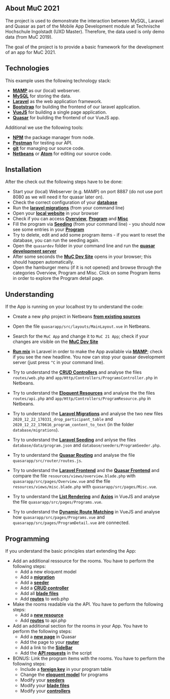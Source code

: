 ## About MuC 2021

The project is used to demonstrate the interaction between MySQL, Laravel and Quasar as part of the Mobile App Development module at Technische Hochschule Ingolstadt (UXD Master). Therefore, the data used is only demo data (from MuC 2019). 

The goal of the project is to provide a basic framework for the development of an app for MuC 2021.

## Technologies

This example uses the following technology stack:

- **[MAMP](https://eureka.ykyuen.info/2010/10/07/mamp-introduction/)** as our (local) webserver.
- **[MySQL](https://www.tutorialspoint.com/mysql/mysql-introduction.htm)** for storing the data.
- **[Laravel](https://laravel.com/docs/4.2/introduction)** as the web application framework.
- **[Bootstrap](https://getbootstrap.com/docs/4.0/getting-started/introduction/)** for building the frontend of our laravel application.
- **[VueJS](https://vuejs.org/v2/guide/)** for building a single page application.
- **[Quasar](https://quasar.dev/introduction-to-quasar)** for building the frontend of our VueJS app.

Additional we use the following tools:

- **[NPM](https://quasar.dev/introduction-to-quasar)** the package manager from node.
- **[Postman](https://learning.postman.com/docs/getting-started/introduction/)** for testing our API.
- **[git](https://eureka.ykyuen.info/2010/10/07/mamp-introduction/)** for managing our source code.
- **[Netbeans](https://netbeans.org/about/)** or **[Atom](https://flight-manual.atom.io/getting-started/sections/why-atom/)** for editing our source code.


## Installation

After the check out the following steps have to be done:

- Start your (local) Webserver (e.g. MAMP) on port 8887 (do not use port 8080 as we will need it for quasar later on).
- Check the correct configuration of your **[database](https://laravel.com/docs/4.2/database)**
- Run the **[laravel migrations](https://laravel.com/docs/8.x/migrations)** (from your command line)
- Open your **[local website](http://localhost:8887/overview)** in your browser
- Check if you can access **[Overview](http://localhost:8887/overview)**, **[Program](http://localhost:8887/programs)** and **[Misc](http://localhost:8887/misc)**
- Fill the program via **[Seeding](https://laravel.com/docs/8.x/seeding)** (from your command line) - you should now see some entries in your **[Program](http://localhost:8887/programs)**
- Try to delete, edit and add some program items - if you want to reset the database, you can run the seeding again.
- Open the `quasardev` folder in your command line and run the **[quasar development server](https://quasar.dev/quasar-cli/build-commands)**
- After some seconds the **[MuC Dev Site](http://localhost:8080/#/)**  opens in your browser; this should happen automatically.
- Open the hamburger menu (if it is not opened) and browse through the categories Overview, Program and Misc. Click on some Program items in order to explore the Program detail page.


## Understanding

If the App is running on your localhost try to understand the code:

- Create a new php project in Netbeans **[from existing sources](http://mauricemutetingundi.blogspot.com/2019/01/how-to-open-existing-php-project-in.html)**
- Open the file `quasarapp/src/layouts/MainLayout.vue` in Netbeans.
- Search for the `MuC App` and change it to `MuC 21 App`; check if your changes are visible on the **[MuC Dev Site](http://localhost:8080/#/)**
- **[Run mix](https://laravel.com/docs/8.x/mix)** in Laravel in order to make the App available via **[MAMP](http://localhost:8887/quasar)**; check if you see the new headline. You now can stop your quasar development server (just press `^C` in your command line).

- Try to understand the **[CRUD Controllers](https://laravel.com/docs/8.x/controllers)** and analyse the files `routes/web.php` and `app/Http/Controllers/ProgramsController.php` in Netbeans.
- Try to understand the **[Eloquent Resources](https://laravel.com/docs/8.x/eloquent-resources)** and analyse the the files `routes/api.php` and `app/Http/Controllers/ProgramResource.php` in Netbeans.
- Try to understand the **[Laravel Migrations](https://laravel.com/docs/8.x/migrations)** and analyse the two new files `2020_12_22_170331_drop_participant_table` and `2020_12_22_170616_program_content_to_text` (in the folder `database/migrations`).
- Try to understand the **[Laravel Seeding](https://laravel.com/docs/8.x/seeding)** and anlyse the files `database/data/program.json` and `database/seeders/ProgramSeeder.php`.
- Try to understand the **[Quasar Routing](https://quasar.dev/layout/routing-with-layouts-and-pages)** and analyse the file `quasarapp/src/router/routes.js`.

- Try to understand the **[Laravel Frontend](https://laravel.com/docs/8.x/blade)** and the **[Quasar Frontend](https://quasar.dev/layout/page)** and compare the file `resources/views/overview.blade.php` with `quasarapp/src/pages/Overview.vue` and the file `resources/views/misc.blade.php` with `quasarapp/src/pages/Misc.vue`.
- Try to understand the **[List Rendering](https://vuejs.org/v2/guide/list.html)** and **[Axios](https://vuejs.org/v2/cookbook/using-axios-to-consume-apis.html)** in VueJS and analyse the file `quasarapp/src/pages/Programs.vue`.
- Try to understand the **[Dynamic Route Matching](https://router.vuejs.org/guide/essentials/dynamic-matching.html#reacting-to-params-changes)** in VueJS and analyse how `quasarapp/src/pages/Programs.vue` and `quasarapp/src/pages/ProgramDetail.vue` are connected.


## Programming

If you understand the basic principles start extending the App:

- Add an additional ressource for the rooms. You have to perform the following steps:
  - Add a new eloquent model
  - Add a **[migration](https://laravel.com/docs/8.x/migrations)**
  - Add a **[seeder](https://laravel.com/docs/8.x/seeding)**
  - Add a **[CRUD controller](https://www.digitalocean.com/community/tutorials/simple-laravel-crud-with-resource-controllers#creating-the-controller)** 
  - Add all **[blade files](https://www.digitalocean.com/community/tutorials/simple-laravel-crud-with-resource-controllers#the-views)**
  - Add **[routes](https://www.digitalocean.com/community/tutorials/simple-laravel-crud-with-resource-controllers#setting-up-the-routes)** to web.php
- Make the rooms readable via the API. You have to perform the following steps:
  - Add a **[new resource](https://laravel.com/docs/8.x/eloquent-resources)**
  - Add **[routes](https://www.toptal.com/laravel/restful-laravel-api-tutorial)** to api.php
- Add an additional section for the rooms in your App. You have to perform the following steps:
  - Add a **[new page](https://quasar.dev/layout/routing-with-layouts-and-pages)** in Quasar 
  - Add the page to your **[router](https://quasar.dev/layout/routing-with-layouts-and-pages#Defining-Routes)**
  - Add a link to the **[SideBar](https://quasar.dev/layout/routing-with-layouts-and-pages#Defining-Routes)**  
  - Add the **[API requests](https://quasar.dev/layout/routing-with-layouts-and-pages#Defining-Routes)** in the script 
- BONUS: Link the program items with the rooms. You have to perform the following steps:
  - Include a **[foreign key](https://laravel.com/docs/4.2/schema#foreign-keys)** in your program table
  - Change the **[eloquent model](https://laravel.com/docs/8.x/eloquent-relationships)** for programs 
  - Modify your **[seeders](https://laravel.com/docs/8.x/seeding)**
  - Modify your **[blade files](https://laravel.com/docs/8.x/blade)**
  - Modify your **[controllers](https://laravel.com/docs/8.x/controllers)**